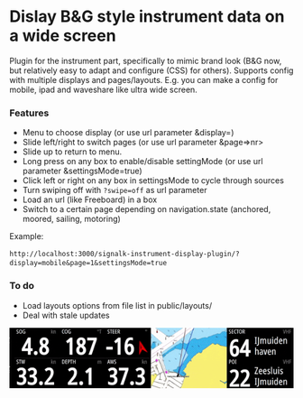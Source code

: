 # Dislay B&G style instrument data on a wide screen

Plugin for the instrument part, specifically to mimic brand look (B&G now, but relatively easy to adapt and configure (CSS) for others).
Supports config with multiple displays and pages/layouts.
E.g. you can make a config for mobile, ipad and waveshare like ultra wide screen.

### Features
 - Menu to choose display (or use url parameter &display=<name>)
 - Slide left/right to switch pages (or use url parameter &page=>nr>
 - Slide up to return to menu.
 - Long press on any box to enable/disable settingMode (or use url parameter &settingsMode=true)
 - Click left or right on any box in settingsMode to cycle through sources
 - Turn swiping off with `?swipe=off` as url parameter
 - Load an url (like Freeboard) in a box
 - Switch to a certain page depending on navigation.state (anchored, moored, sailing, motoring)

Example:
```
http://localhost:3000/signalk-instrument-display-plugin/?display=mobile&page=1&settingsMode=true
```

### To do
 - Load layouts options from file list in public/layouts/
 - Deal with stale updates

![screenshot](https://github.com/htool/signalk-instrument-display-plugin/blob/main/doc/widescreen_animated.gif)
